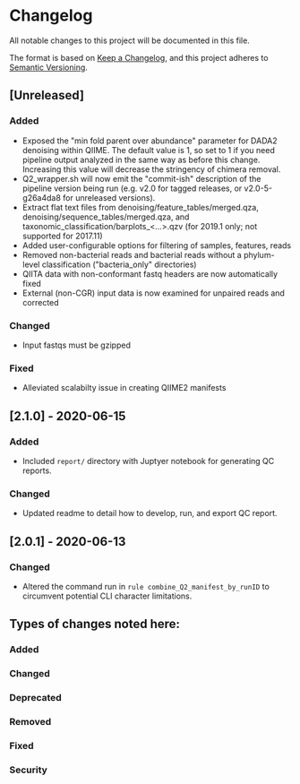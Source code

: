 # Changelog
All notable changes to this project will be documented in this file.

The format is based on [Keep a Changelog](https://keepachangelog.com/en/1.0.0/),
and this project adheres to [Semantic Versioning](https://semver.org/spec/v2.0.0.html).

## [Unreleased]
### Added
- Exposed the "min fold parent over abundance" parameter for DADA2 denoising within QIIME.  The default value is 1, so set to 1 if you need pipeline output analyzed in the same way as before this change.  Increasing this value will decrease the stringency of chimera removal.
- Q2_wrapper.sh will now emit the "commit-ish" description of the pipeline version being run (e.g. v2.0 for tagged releases, or v2.0-5-g26a4da8 for unreleased versions). 
- Extract flat text files from denoising/feature_tables/merged.qza, denoising/sequence_tables/merged.qza, and taxonomic_classification/barplots_<...>.qzv (for 2019.1 only; not supported for 2017.11)
- Added user-configurable options for filtering of samples, features, reads
- Removed non-bacterial reads and bacterial reads without a phylum-level classification ("bacteria_only" directories)
- QIITA data with non-conformant fastq headers are now automatically fixed
- External (non-CGR) input data is now examined for unpaired reads and corrected

### Changed
- Input fastqs must be gzipped

### Fixed
- Alleviated scalabilty issue in creating QIIME2 manifests

## [2.1.0] - 2020-06-15
### Added
- Included `report/` directory with Juptyer notebook for generating QC reports.

### Changed
- Updated readme to detail how to develop, run, and export QC report.

## [2.0.1] - 2020-06-13
### Changed
- Altered the command run in `rule combine_Q2_manifest_by_runID` to circumvent potential CLI character limitations. 

## Types of changes noted here:
### Added
### Changed
### Deprecated
### Removed
### Fixed
### Security
